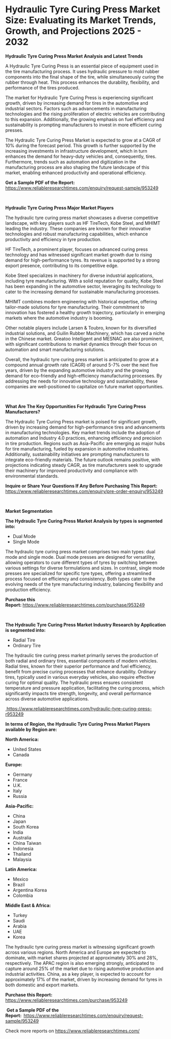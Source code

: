 <p><h1>Hydraulic Tyre Curing Press Market Size: Evaluating its Market Trends, Growth, and Projections 2025 - 2032</h1></p><p><strong>Hydraulic Tyre Curing Press Market Analysis and Latest Trends</strong></p>
<p><p>A Hydraulic Tyre Curing Press is an essential piece of equipment used in the tire manufacturing process. It uses hydraulic pressure to mold rubber components into the final shape of the tire, while simultaneously curing the rubber through heat. This process enhances the durability, flexibility, and performance of the tires produced. </p><p>The market for Hydraulic Tyre Curing Press is experiencing significant growth, driven by increasing demand for tires in the automotive and industrial sectors. Factors such as advancements in manufacturing technologies and the rising proliferation of electric vehicles are contributing to this expansion. Additionally, the growing emphasis on fuel efficiency and sustainability is prompting manufacturers to invest in more efficient curing presses.</p><p>The Hydraulic Tyre Curing Press Market is expected to grow at a CAGR of 10% during the forecast period. This growth is further supported by the increasing investments in infrastructure development, which in turn enhances the demand for heavy-duty vehicles and, consequently, tires. Furthermore, trends such as automation and digitization in the manufacturing process are also shaping the future landscape of this market, enabling enhanced productivity and operational efficiency.</p></p>
<p><strong>Get a Sample PDF of the Report:&nbsp;</strong> <a href="https://www.reliableresearchtimes.com/enquiry/request-sample/953249?utm_campaign=2203&utm_medium=2&utm_source=Github&utm_content=ia&utm_term=11042025&utm_id=hydraulic-tyre-curing-press">https://www.reliableresearchtimes.com/enquiry/request-sample/953249</a></p>
<p>&nbsp;</p>
<p><strong>Hydraulic Tyre Curing Press Major Market Players</strong></p>
<p><p>The hydraulic tyre curing press market showcases a diverse competitive landscape, with key players such as HF TireTech, Kobe Steel, and MHIMT leading the industry. These companies are known for their innovative technologies and robust manufacturing capabilities, which enhance productivity and efficiency in tyre production.</p><p>HF TireTech, a prominent player, focuses on advanced curing press technology and has witnessed significant market growth due to rising demand for high-performance tyres. Its revenue is supported by a strong export presence, contributing to its competitive edge.</p><p>Kobe Steel specializes in machinery for diverse industrial applications, including tyre manufacturing. With a solid reputation for quality, Kobe Steel has been expanding in the automotive sector, leveraging its technology to cater to the increasing demand for sustainable manufacturing processes.</p><p>MHIMT combines modern engineering with historical expertise, offering tailor-made solutions for tyre manufacturing. Their commitment to innovation has fostered a healthy growth trajectory, particularly in emerging markets where the automotive industry is booming. </p><p>Other notable players include Larsen & Toubro, known for its diversified industrial solutions, and Guilin Rubber Machinery, which has carved a niche in the Chinese market. Greatoo Intelligent and MESNAC are also prominent, with significant contributions to market dynamics through their focus on automation and smart manufacturing solutions.</p><p>Overall, the hydraulic tyre curing press market is anticipated to grow at a compound annual growth rate (CAGR) of around 5-7% over the next five years, driven by the expanding automotive industry and the growing demand for eco-friendly and high-efficiency manufacturing processes. By addressing the needs for innovative technology and sustainability, these companies are well-positioned to capitalize on future market opportunities.</p></p>
<p>&nbsp;</p>
<p><strong>What Are The Key Opportunities For Hydraulic Tyre Curing Press Manufacturers?</strong></p>
<p><p>The Hydraulic Tyre Curing Press market is poised for significant growth, driven by increasing demand for high-performance tires and advancements in manufacturing technologies. Key market trends include the adoption of automation and Industry 4.0 practices, enhancing efficiency and precision in tire production. Regions such as Asia-Pacific are emerging as major hubs for tire manufacturing, fueled by expansion in automotive industries. Additionally, sustainability initiatives are prompting manufacturers to integrate eco-friendly materials. The future outlook remains positive, with projections indicating steady CAGR, as tire manufacturers seek to upgrade their machinery for improved productivity and compliance with environmental standards.</p></p>
<p><strong>Inquire or Share Your Questions If Any Before Purchasing This Report:</strong> <a href="https://www.reliableresearchtimes.com/enquiry/pre-order-enquiry/953249?utm_campaign=2203&utm_medium=2&utm_source=Github&utm_content=ia&utm_term=11042025&utm_id=hydraulic-tyre-curing-press">https://www.reliableresearchtimes.com/enquiry/pre-order-enquiry/953249</a></p>
<p>&nbsp;</p>
<p><strong>Market Segmentation</strong></p>
<p><strong>The Hydraulic Tyre Curing Press Market Analysis by types is segmented into:</strong></p>
<p><ul><li>Dual Mode</li><li>Single Mode</li></ul></p>
<p><p>The hydraulic tyre curing press market comprises two main types: dual mode and single mode. Dual mode presses are designed for versatility, allowing operators to cure different types of tyres by switching between various settings for diverse formulations and sizes. In contrast, single mode presses are specialized for specific tyre types, offering a streamlined process focused on efficiency and consistency. Both types cater to the evolving needs of the tyre manufacturing industry, balancing flexibility and production efficiency.</p></p>
<p><strong>Purchase this Report:&nbsp;</strong><a href="https://www.reliableresearchtimes.com/purchase/953249?utm_campaign=2203&utm_medium=2&utm_source=Github&utm_content=ia&utm_term=11042025&utm_id=hydraulic-tyre-curing-press">https://www.reliableresearchtimes.com/purchase/953249</a></p>
<p>&nbsp;</p>
<p><strong>The Hydraulic Tyre Curing Press Market Industry Research by Application is segmented into:</strong></p>
<p><ul><li>Radial Tire</li><li>Ordinary Tire</li></ul></p>
<p><p>The hydraulic tire curing press market primarily serves the production of both radial and ordinary tires, essential components of modern vehicles. Radial tires, known for their superior performance and fuel efficiency, benefit from precise curing processes that enhance durability. Ordinary tires, typically used in various everyday vehicles, also require effective curing for optimal quality. The hydraulic press ensures consistent temperature and pressure application, facilitating the curing process, which significantly impacts tire strength, longevity, and overall performance across diverse automotive applications.</p></p>
<p><a href="https://www.reliableresearchtimes.com/hydraulic-tyre-curing-press-r953249?utm_campaign=2203&utm_medium=2&utm_source=Github&utm_content=ia&utm_term=11042025&utm_id=hydraulic-tyre-curing-press">&nbsp;https://www.reliableresearchtimes.com/hydraulic-tyre-curing-press-r953249</a></p>
<p><strong>In terms of Region, the Hydraulic Tyre Curing Press Market Players available by Region are:</strong></p>
<p>
    <p> <strong> North America: </strong>
        <ul>
            <li>United States</li>
            <li>Canada</li>
        </ul>
        </p> 
    <p> <strong> Europe: </strong>
        <ul>
            <li>Germany</li>
            <li>France</li>
            <li>U.K.</li>
            <li>Italy</li>
            <li>Russia</li>
        </ul>
        </p> 
    <p> <strong> Asia-Pacific: </strong>
        <ul>
            <li>China</li>
            <li>Japan</li>
            <li>South Korea</li>
            <li>India</li>
            <li>Australia</li>
            <li>China Taiwan</li>
            <li>Indonesia</li>
            <li>Thailand</li>
            <li>Malaysia</li>
        </ul>
        </p> 
    <p> <strong> Latin America: </strong>
        <ul>
            <li>Mexico</li>
            <li>Brazil</li>
            <li>Argentina Korea</li>
            <li>Colombia</li>
        </ul>
        </p> 
    <p> <strong> Middle East & Africa: </strong>
        <ul>
            <li>Turkey</li>
            <li>Saudi</li>
            <li>Arabia</li>
            <li>UAE</li>
            <li>Korea</li>
        </ul>
    </p>
    </p>
<p><p>The hydraulic tyre curing press market is witnessing significant growth across various regions. North America and Europe are expected to dominate, with market shares projected at approximately 30% and 28%, respectively. The APAC region is also emerging strongly, anticipated to capture around 25% of the market due to rising automotive production and industrial activities. China, as a key player, is expected to account for approximately 17% of the market, driven by increasing demand for tyres in both domestic and export markets.</p></p>
<p><strong>Purchase this Report: </strong><a href="https://www.reliableresearchtimes.com/purchase/953249?utm_campaign=2203&utm_medium=2&utm_source=Github&utm_content=ia&utm_term=11042025&utm_id=hydraulic-tyre-curing-press">https://www.reliableresearchtimes.com/purchase/953249</a></p>
<p>&nbsp;<strong>Get a Sample PDF of the Report:&nbsp;&nbsp;</strong><a href="https://www.reliableresearchtimes.com/enquiry/request-sample/953249?utm_campaign=2203&utm_medium=2&utm_source=Github&utm_content=ia&utm_term=11042025&utm_id=hydraulic-tyre-curing-press">https://www.reliableresearchtimes.com/enquiry/request-sample/953249</a></p>
<p><strong></strong></p>
<p>Check more reports on <a href="https://www.reliableresearchtimes.com/?utm_campaign=2203&utm_medium=2&utm_source=Github&utm_content=ia&utm_term=11042025&utm_id=hydraulic-tyre-curing-press">https://www.reliableresearchtimes.com/</a></p>